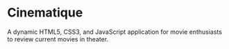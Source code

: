 # Cinematique

A dynamic HTML5, CSS3, and JavaScript application for movie enthusiasts to review current movies in theater.
